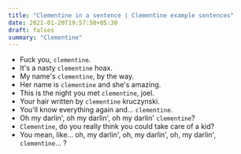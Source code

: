 ```yaml
---
title: "Clementine in a sentence | Clementine example sentences"
date: 2021-01-20T19:57:50+05:30
draft: falses
summary: "Clementine"
---
```

- Fuck you, `clementine`.
- It's a nasty `clementine` hoax.
- My name's `clementine`, by the way.
- Her name is `clementine` and she's amazing.
- This is the night you met `clementine`, joel.
- Your hair written by `clementine` kruczynski.
- You'll know everything again and... `clementine`.
- Oh my darlin', oh my darlin', oh my darlin' `clementine`?
- `Clementine`, do you really think you could take care of a kid?
- You mean, like... oh, my darlin', oh, my darlin', oh, my darlin', `clementine`... ?
                 
